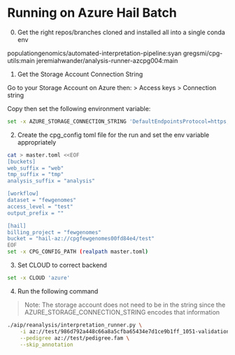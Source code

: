 # Running on Azure Hail Batch

0) Get the right repos/branches cloned and installed all into a single conda env

populationgenomics/automated-interpretation-pipeline:syan
gregsmi/cpg-utils:main
jeremiahwander/analysis-runner-azcpg004:main

1) Get the Storage Account Connection String

Go to your Storage Account on Azure then:
<Storage Account> > Access keys > Connection string

Copy then set the following environment variable:
```bash
set -x AZURE_STORAGE_CONNECTION_STRING 'DefaultEndpointsProtocol=https;AccountName=blablah;AccountKey=longkyestringthing;EndpointSuffix=core.windows.net'
```

2) Create the cpg_config toml file for the run and set the env
   variable appropriately

```bash
cat > master.toml <<EOF
[buckets]
web_suffix = "web"
tmp_suffix = "tmp"
analysis_suffix = "analysis"

[workflow]
dataset = "fewgenomes"
access_level = "test"
output_prefix = ""

[hail]
billing_project = "fewgenomes"
bucket = "hail-az://cpgfewgenomes00fd84e4/test"
EOF
set -x CPG_CONFIG_PATH (realpath master.toml)
```

3) Set CLOUD to correct backend
```bash
set -x CLOUD 'azure'
```

4) Run the following command

> Note: The storage account does not need to be in the string since
> the AZURE_STORAGE_CONNECTION_STRING encodes that information

```bash
./aip/reanalysis/interpretation_runner.py \
    -i az://test/986d792a448c66a8a5cfba65434e7d1ce9b1ff_1051-validation.mt \
    --pedigree az://test/pedigree.fam \
    --skip_annotation
````
